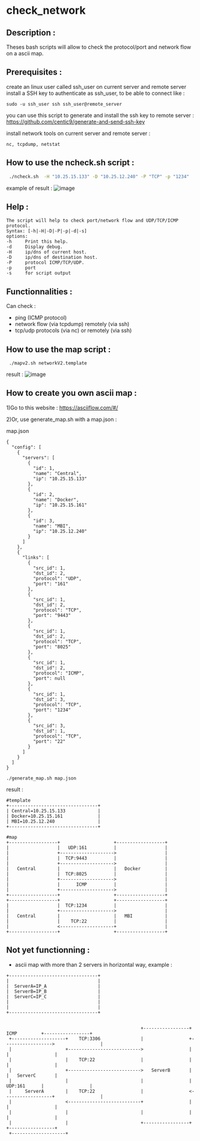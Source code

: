 # check_network

## Description :
Theses bash scripts will allow to check the protocol/port and network flow on a ascii map.

## Prerequisites :
create an linux user called ssh_user on current server and remote server
install a SSH key to authenticate as ssh_user, to be able to connect like :
````
sudo -u ssh_user ssh ssh_user@remote_server 
````
you can use this script to generate and install the ssh key to remote server : 
https://github.com/centic9/generate-and-send-ssh-key

install network tools on current server and remote server :
````
nc, tcpdump, netstat
````

## How to use the ncheck.sh script : 
````bash
 ./ncheck.sh  -H "10.25.15.133" -D "10.25.12.240" -P "TCP" -p "1234"
````
example of result : 
![image](https://github.com/alexvea/check_network/assets/35368807/fc267b12-e15f-48b2-abea-74e6f4fd6c85)




## Help :
````
The script will help to check port/network flow and UDP/TCP/ICMP protocol.
Syntax: [-h|-H|-D|-P|-p|-d|-s]
options:
-h     Print this help.
-d     Display debug.
-H     ip/dns of current host.
-D     ip/dns of destination host.
-P     protocol ICMP/TCP/UDP.
-p     port
-s     for script output
````
## Functionnalities :

Can check :
- ping (ICMP protocol)
- network flow (via tcpdump) remotely (via ssh)
- tcp/udp protocols (via nc) or remotely (via ssh)


## How to use the map script :
````
 ./mapv2.sh networkV2.template 
````
result :
![image](https://github.com/alexvea/check_network/assets/35368807/fbbc4b04-7433-4129-8c1b-ba2ba83ec5d1)


## How to create you own ascii map : 

1)Go to this website : https://asciiflow.com/#/

2)Or, use generate_map.sh with a map.json :

map.json
````
{
  "config": [
    {
      "servers": [
        {
          "id": 1,
          "name": "Central",
          "ip": "10.25.15.133"
        },
        {
          "id": 2,
          "name": "Docker",
          "ip": "10.25.15.161"
        },
        {
          "id": 3,
          "name": "MBI",
          "ip": "10.25.12.240"
        }
      ]
    },
    {
      "links": [
        {
          "src_id": 1,
          "dst_id": 2,
          "protocol": "UDP",
          "port": "161"
        },
        {
          "src_id": 1,
          "dst_id": 2,
          "protocol": "TCP",
          "port": "9443"
        },
        {
          "src_id": 1,
          "dst_id": 2,
          "protocol": "TCP",
          "port": "8025"
        },
        {
          "src_id": 1,
          "dst_id": 2,
          "protocol": "ICMP",
          "port": null
        },
        {
          "src_id": 1,
          "dst_id": 3,
          "protocol": "TCP",
          "port": "1234"
        },
        {
          "src_id": 3,
          "dst_id": 1,
          "protocol": "TCP",
          "port": "22"
        }
      ]
    }
  ]
}
````

````
./generate_map.sh map.json
````
result :
````
#template 
+---------------------------------+ 
| Central=10.25.15.133            | 
| Docker=10.25.15.161             | 
| MBI=10.25.12.240                | 
+---------------------------------+ 

#map 
+------------------+                    +------------------+ 
|                  |   UDP:161          |                  |
|                  +-------------------->                  |
|                  |  TCP:9443          |                  |
|                  +-------------------->                  |
|   Central        |                    |   Docker         |
|                  |  TCP:8025          |                  |
|                  +-------------------->                  |
|                  |      ICMP          |                  |
|                  +-------------------->                  |
+------------------+                    +------------------+
+------------------+                    +------------------+ 
|                  |  TCP:1234          |                  |
|                  +-------------------->                  |
|   Central        |                    |   MBI            |
|                  |    TCP:22          |                  |
|                  <--------------------+                  |
+------------------+                    +------------------+
````
## Not yet functionning : 

- ascii map with more than 2 servers in horizontal way, example :

````
+---------------------------------+                                                                       
|                                 |                                                                       
|  ServerA=IP_A                   |                                                                       
|  ServerB=IP_B                   |                                                                       
|  ServerC=IP_C                   |                                                                       
|                                 |                                                                       
|                                 |                                                                       
+---------------------------------+                                                                       
                                                                                                          
                                                                                                        
                                                  +-----------------+     ICMP         +-----------------+
 +--------------------+    TCP:3306               |                 +------------------>                 |
 |                    +--------------------------->                 |                  |                 |
 |                    |    TCP:22                 |                 |                  |                 |
 |                    +--------------------------->   ServerB       |                  |   ServerC       |
 |                    |                           |                 |     UDP:161      |                 |
 |     ServerA        |    TCP:22                 |                 <------------------+                 |
 |                    <---------------------------+                 |                  |                 |
 |                    |                           |                 |                  |                 |
 |                    |                           +-----------------+                  +-----------------+
 +--------------------+                                                                                   
  ````










